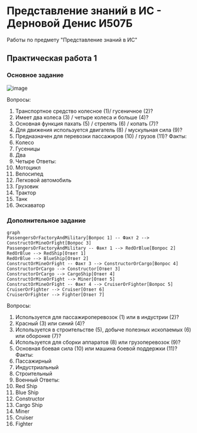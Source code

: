 # Представление знаний в ИС - Дерновой Денис И507Б
Работы по предмету "Представление знаний в ИС"

## Практическая работа 1

### Основное задание
![image](https://user-images.githubusercontent.com/98609700/224122057-fb3611a4-a9de-4f63-89c5-018656812274.png)

Вопросы: 
1.	Транспортное средство колесное (1)/ гусеничное (2)?
2.	Имеет два колеса (3) / четыре колеса и больше (4)?
3.	Основная функция пахать (5) / стрелять (6) / копать (7)?
4.	Для движения используется двигатель (8) / мускульная сила (9)?
5.	Предназначен для перевозки пассажиров (10) / грузов (11)?
Факты:
1.	Колесо
2.	Гусеницы
3.	Два
4.	Четыре
Ответы:
1.	Мотоцикл
2.	Велосипед
3.	Легковой автомобиль
4.	Грузовик
5.	Трактор
6.	Танк
7.	Экскаватор

### Дополнительное задание
```mermaid
graph
PassengersOrFactoryAndMilitary[Вопрос 1] -- Факт 2 --> ConstructOrMineOrFight[Вопрос 3]
PassengersOrFactoryAndMilitary -- Факт 1 --> RedOrBlue[Вопрос 2]
RedOrBlue --> RedShip[Ответ 1]
RedOrBlue --> BlueShip[Ответ 2]
ConstructOrMineOrFight -- Факт 3 --> ConstructorOrCargo[Вопрос 4]
ConstructorOrCargo --> Constructor[Ответ 3]
ConstructorOrCargo --> CargoShip[Ответ 4]
ConstructOrMineOrFight --> Miner[Ответ 5]
ConstructOrMineOrFight -- Факт 4 --> CruiserOrFighter[Вопрос 5]
CruiserOrFighter --> Cruiser[Ответ 6]
CruiserOrFighter --> Fighter[Ответ 7]
```

Вопросы:
1.	Используется для пассажироперевозок (1) или в индустрии (2)?
2.	Красный (3) или синий (4)?
3.	Используется в строительстве (5), добыче полезных ископаемых (6) или оборонке (7)?
4.	Используется для сборки аппаратов (8) или грузоперевозок (9)?
5.	Основная боевая сила (10) или машина боевой поддержки (11)?
Факты:
1.	Пассажирный
2.	Индустриальный
3.	Строительный
4.	Военный
Ответы:
1.	Red Ship
2.	Blue Ship
3.	Constructor
4.	Cargo Ship
5.	Miner
6.	Cruiser
7.	Fighter

